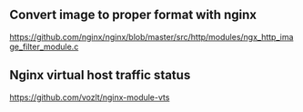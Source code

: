 ## Convert image to proper format with nginx
https://github.com/nginx/nginx/blob/master/src/http/modules/ngx_http_image_filter_module.c

## Nginx virtual host traffic status
https://github.com/vozlt/nginx-module-vts

